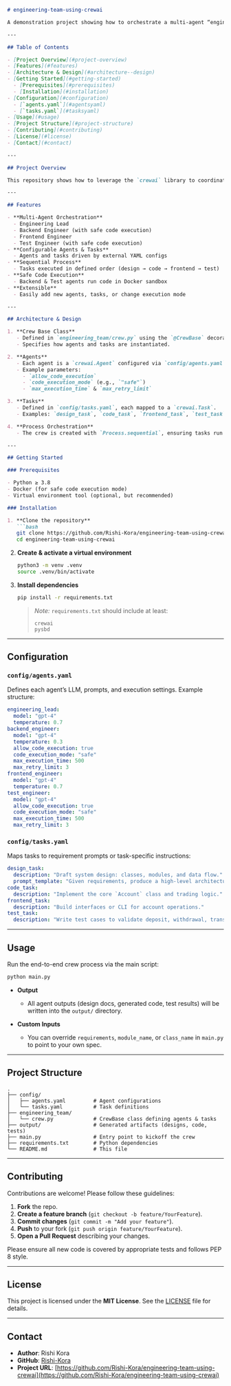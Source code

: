 ````markdown
# engineering-team-using-crewai

A demonstration project showing how to orchestrate a multi-agent “engineering team” using the [crewai](https://pypi.org/project/crewai/) framework. This repo defines a crew of specialized agents (engineering lead, backend engineer, frontend engineer, test engineer) and a set of tasks (design, code, frontend, test) which are executed sequentially to satisfy a simple account-management requirements specification.

---

## Table of Contents

- [Project Overview](#project-overview)  
- [Features](#features)  
- [Architecture & Design](#architecture--design)  
- [Getting Started](#getting-started)  
  - [Prerequisites](#prerequisites)  
  - [Installation](#installation)  
- [Configuration](#configuration)  
  - [`agents.yaml`](#agentsyaml)  
  - [`tasks.yaml`](#tasksyaml)  
- [Usage](#usage)  
- [Project Structure](#project-structure)  
- [Contributing](#contributing)  
- [License](#license)  
- [Contact](#contact)  

---

## Project Overview

This repository shows how to leverage the `crewai` library to coordinate multiple LLM-driven “agents” working together on software engineering tasks. In this example, the crew is given a set of requirements for an account management system (create accounts, deposit/withdraw funds, track share transactions, compute P&L, etc.) and each agent contributes their specialty to fulfill and test those requirements.

---

## Features

- **Multi-Agent Orchestration**  
  - Engineering Lead  
  - Backend Engineer (with safe code execution)  
  - Frontend Engineer  
  - Test Engineer (with safe code execution)  
- **Configurable Agents & Tasks**  
  - Agents and tasks driven by external YAML configs  
- **Sequential Process**  
  - Tasks executed in defined order (design → code → frontend → test)  
- **Safe Code Execution**  
  - Backend & Test agents run code in Docker sandbox  
- **Extensible**  
  - Easily add new agents, tasks, or change execution mode  

---

## Architecture & Design

1. **Crew Base Class**  
   - Defined in `engineering_team/crew.py` using the `@CrewBase` decorator.  
   - Specifies how agents and tasks are instantiated.  

2. **Agents**  
   - Each agent is a `crewai.Agent` configured via `config/agents.yaml`.  
   - Example parameters:  
     - `allow_code_execution`  
     - `code_execution_mode` (e.g., `"safe"`)  
     - `max_execution_time` & `max_retry_limit`  

3. **Tasks**  
   - Defined in `config/tasks.yaml`, each mapped to a `crewai.Task`.  
   - Examples: `design_task`, `code_task`, `frontend_task`, `test_task`.  

4. **Process Orchestration**  
   - The crew is created with `Process.sequential`, ensuring tasks run in order.  

---

## Getting Started

### Prerequisites

- Python ≥ 3.8  
- Docker (for safe code execution mode)  
- Virtual environment tool (optional, but recommended)  

### Installation

1. **Clone the repository**  
   ```bash
   git clone https://github.com/Rishi-Kora/engineering-team-using-crewai.git
   cd engineering-team-using-crewai
````

2. **Create & activate a virtual environment**

   ```bash
   python3 -m venv .venv
   source .venv/bin/activate
   ```

3. **Install dependencies**

   ```bash
   pip install -r requirements.txt
   ```

   > *Note:* `requirements.txt` should include at least:
   >
   > ```text
   > crewai
   > pysbd
   > ```

---

## Configuration

### `config/agents.yaml`

Defines each agent’s LLM, prompts, and execution settings. Example structure:

```yaml
engineering_lead:
  model: "gpt-4"
  temperature: 0.7
backend_engineer:
  model: "gpt-4"
  temperature: 0.3
  allow_code_execution: true
  code_execution_mode: "safe"
  max_execution_time: 500
  max_retry_limit: 3
frontend_engineer:
  model: "gpt-4"
  temperature: 0.7
test_engineer:
  model: "gpt-4"
  allow_code_execution: true
  code_execution_mode: "safe"
  max_execution_time: 500
  max_retry_limit: 3
```

### `config/tasks.yaml`

Maps tasks to requirement prompts or task-specific instructions:

```yaml
design_task:
  description: "Draft system design: classes, modules, and data flow."
  prompt_template: "Given requirements, produce a high-level architecture."
code_task:
  description: "Implement the core `Account` class and trading logic."
frontend_task:
  description: "Build interfaces or CLI for account operations."
test_task:
  description: "Write test cases to validate deposit, withdrawal, transactions, and P&L."
```

---

## Usage

Run the end-to-end crew process via the main script:

```bash
python main.py
```

* **Output**

  * All agent outputs (design docs, generated code, test results) will be written into the `output/` directory.
* **Custom Inputs**

  * You can override `requirements`, `module_name`, or `class_name` in `main.py` to point to your own spec.

---

## Project Structure

```
.
├── config/
│   ├── agents.yaml         # Agent configurations
│   └── tasks.yaml          # Task definitions
├── engineering_team/
│   └── crew.py             # CrewBase class defining agents & tasks
├── output/                 # Generated artifacts (designs, code, tests)
├── main.py                 # Entry point to kickoff the crew
├── requirements.txt        # Python dependencies
└── README.md               # This file
```

---

## Contributing

Contributions are welcome! Please follow these guidelines:

1. **Fork** the repo.
2. **Create a feature branch** (`git checkout -b feature/YourFeature`).
3. **Commit changes** (`git commit -m "Add your feature"`).
4. **Push** to your fork (`git push origin feature/YourFeature`).
5. **Open a Pull Request** describing your changes.

Please ensure all new code is covered by appropriate tests and follows PEP 8 style.

---

## License

This project is licensed under the **MIT License**. See the [LICENSE](LICENSE) file for details.

---

## Contact

* **Author**: Rishi Kora
* **GitHub**: [Rishi-Kora](https://github.com/Rishi-Kora)
* **Project URL**: [https://github.com/Rishi-Kora/engineering-team-using-crewai](https://github.com/Rishi-Kora/engineering-team-using-crewai)

```
```
